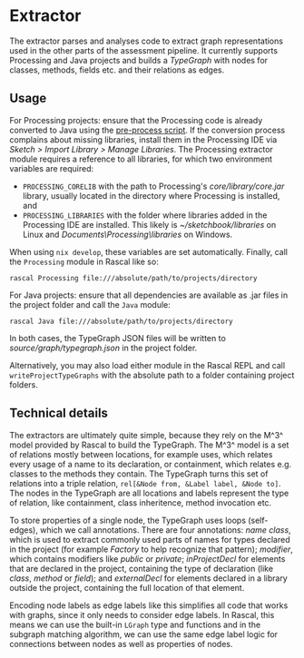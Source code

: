 # Extractor

The extractor parses and analyses code to extract graph representations used in the other parts of the assessment pipeline. It currently supports Processing and Java projects and builds a *TypeGraph* with nodes for classes, methods, fields etc. and their relations as edges.

## Usage

For Processing projects: ensure that the Processing code is already converted to Java using the [pre-process script](../pre_process/pde_to_java.py). If the conversion process complains about missing libraries, install them in the Processing IDE via *Sketch > Import Library > Manage Libraries*. The Processing extractor module requires a reference to all libraries, for which two environment variables are required:

- `PROCESSING_CORELIB` with the path to Processing's *core/library/core.jar* library, usually located in the directory where Processing is installed, and
- `PROCESSING_LIBRARIES` with the folder where libraries added in the Processing IDE are installed. This likely is *~/sketchbook/libraries* on Linux and *Documents\Processing\libraries* on Windows. 

When using `nix develop`, these variables are set automatically. Finally, call the `Processing` module in Rascal like so:

```
rascal Processing file:///absolute/path/to/projects/directory
```

For Java projects: ensure that all dependencies are available as .jar files in the project folder and call the `Java` module:

```
rascal Java file:///absolute/path/to/projects/directory
```

In both cases, the TypeGraph JSON files will be written to *source/graph/typegraph.json* in the project folder.

Alternatively, you may also load either module in the Rascal REPL and call `writeProjectTypeGraphs` with the absolute path to a folder containing project folders. 

## Technical details

The extractors are ultimately quite simple, because they rely on the M^3^ model provided by Rascal to build the TypeGraph. The M^3^ model is a set of relations mostly between locations, for example uses, which relates every usage of a name to its declaration, or containment, which relates e.g. classes to the methods they contain. The TypeGraph turns this set of relations into a triple relation, `rel[&Node from, &Label label, &Node to]`. The nodes in the TypeGraph are all locations and labels represent the type of relation, like containment, class inheritence, method invocation etc.

To store properties of a single node, the TypeGraph uses loops (self-edges), which we call annotations. There are four annotations: *name class*, which is used to extract commonly used parts of names for types declared in the project (for example *Factory* to help recognize that pattern); *modifier*, which contains modifiers like *public* or *private*; *inProjectDecl* for elements that are declared in the project, containing the type of declaration (like *class*, *method* or *field*); and *externalDecl* for elements declared in a library outside the project, containing the full location of that element.

Encoding node labels as edge labels like this simplifies all code that works with graphs, since it only needs to consider edge labels. In Rascal, this means we can use the built-in `LGraph` type and functions and in the subgraph matching algorithm, we can use the same edge label logic for connections between nodes as well as properties of nodes.
